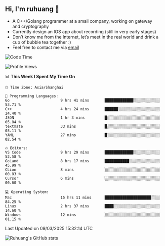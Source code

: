 ## Hi, I'm ruhuang 👋

- A C++/Golang programmer at a small company, working on gateway and cryptography
- Currently design an IOS app about recording (still in very early stages)
- Don’t know me from the Internet, let’s meet in the real world and drink a cup of bubble tea together :)
- Feel free to contact me via [email](mailto:ruhuang2001@gmail.com)
<!--START_SECTION:waka-->
![Code Time](http://img.shields.io/badge/Code%20Time-350%20hrs%2010%20mins-blue)

![Profile Views](http://img.shields.io/badge/Profile%20Views-0-blue)

📊 **This Week I Spent My Time On** 

```text
🕑︎ Time Zone: Asia/Shanghai

💬 Programming Languages: 
Go                       9 hrs 41 mins       █████████████░░░░░░░░░░░░   53.71 % 
C++                      4 hrs 24 mins       ██████░░░░░░░░░░░░░░░░░░░   24.40 % 
JSON                     1 hr 3 mins         █░░░░░░░░░░░░░░░░░░░░░░░░   05.84 % 
textmate                 33 mins             █░░░░░░░░░░░░░░░░░░░░░░░░   03.11 % 
YAML                     27 mins             █░░░░░░░░░░░░░░░░░░░░░░░░   02.54 % 

🔥 Editors: 
VS Code                  9 hrs 29 mins       █████████████░░░░░░░░░░░░   52.58 % 
GoLand                   8 hrs 17 mins       ███████████░░░░░░░░░░░░░░   45.99 % 
CLion                    8 mins              ░░░░░░░░░░░░░░░░░░░░░░░░░   00.83 % 
Cursor                   6 mins              ░░░░░░░░░░░░░░░░░░░░░░░░░   00.60 % 

💻 Operating System: 
Mac                      15 hrs 11 mins      █████████████████████░░░░   84.25 % 
Linux                    2 hrs 37 mins       ████░░░░░░░░░░░░░░░░░░░░░   14.60 % 
Windows                  12 mins             ░░░░░░░░░░░░░░░░░░░░░░░░░   01.15 % 
```


 Last Updated on 09/03/2025 15:32:14 UTC
<!--END_SECTION:waka-->

![Ruhuang's GitHub stats](https://github-readme-stats.vercel.app/api?username=ruhuang2001&count_private=true&hide_title=true&show_icons=true&theme=vue)

